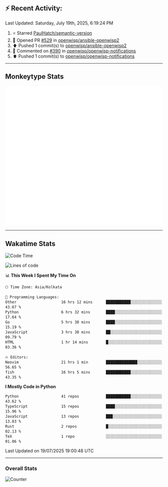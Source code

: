 ## :zap: Recent Activity:
<!--RECENT_ACTIVITY:last_update-->
Last Updated: Saturday, July 19th, 2025, 6:19:24 PM
<!--RECENT_ACTIVITY:last_update_end-->
<!--RECENT_ACTIVITY:start-->
1. ⭐ Starred [PaulHatch/semantic-version](https://github.com/PaulHatch/semantic-version)<br>
2. 💪 Opened PR [#529](https://github.com/openwisp/ansible-openwisp2/pull/529) in [openwisp/ansible-openwisp2](https://github.com/openwisp/ansible-openwisp2)<br>
3. ⬆️ Pushed 1 commit(s) to [openwisp/ansible-openwisp2](https://github.com/openwisp/ansible-openwisp2)<br>
4. 💬 Commented on [#390](https://github.com/openwisp/openwisp-notifications/pull/390#discussion_r2210489252) in [openwisp/openwisp-notifications](https://github.com/openwisp/openwisp-notifications)<br>
5. ⬆️ Pushed 1 commit(s) to [openwisp/openwisp-notifications](https://github.com/openwisp/openwisp-notifications)<br>
<!--RECENT_ACTIVITY:end-->

---

## Monkeytype Stats
<a href="https://monkeytype.com/profile/dhanus">
  <img src="https://raw.githubusercontent.com/Dhanus3133/Dhanus3133/monkeytype/monkeytype-lb.svg" alt="Monkeytype Profile" />
</a>

---

## Wakatime Stats
<!--START_SECTION:waka-->
![Code Time](http://img.shields.io/badge/Code%20Time-2%2C849%20hrs%2050%20mins-blue)

![Lines of code](https://img.shields.io/badge/From%20Hello%20World%20I%27ve%20Written-4.8%20million%20lines%20of%20code-blue)

📊 **This Week I Spent My Time On** 

```text
🕑︎ Time Zone: Asia/Kolkata

💬 Programming Languages: 
Other                    16 hrs 12 mins      ███████████░░░░░░░░░░░░░░   43.67 % 
Python                   6 hrs 32 mins       ████░░░░░░░░░░░░░░░░░░░░░   17.64 % 
Go                       5 hrs 38 mins       ████░░░░░░░░░░░░░░░░░░░░░   15.19 % 
JavaScript               3 hrs 38 mins       ██░░░░░░░░░░░░░░░░░░░░░░░   09.79 % 
HTML                     1 hr 14 mins        █░░░░░░░░░░░░░░░░░░░░░░░░   03.36 % 

🔥 Editors: 
Neovim                   21 hrs 1 min        ██████████████░░░░░░░░░░░   56.65 % 
fish                     16 hrs 5 mins       ███████████░░░░░░░░░░░░░░   43.35 % 
```

**I Mostly Code in Python** 

```text
Python                   41 repos            ███████████░░░░░░░░░░░░░░   43.62 % 
TypeScript               15 repos            ████░░░░░░░░░░░░░░░░░░░░░   15.96 % 
JavaScript               13 repos            ███░░░░░░░░░░░░░░░░░░░░░░   13.83 % 
Rust                     2 repos             █░░░░░░░░░░░░░░░░░░░░░░░░   02.13 % 
TeX                      1 repo              ░░░░░░░░░░░░░░░░░░░░░░░░░   01.06 % 
```




 Last Updated on 19/07/2025 19:00:48 UTC
<!--END_SECTION:waka-->
---

### Overall Stats

<img src="https://moe-counter.glitch.me/get/@Dhanus3133?theme=asoul" alt="Counter" />
